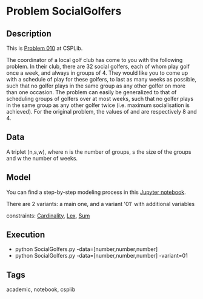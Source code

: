 # Problem SocialGolfers
## Description
This is [Problem 010](https://www.csplib.org/Problems/prob010/) at CSPLib.

The coordinator of a local golf club has come to you with the following problem.
In their club, there are 32 social golfers, each of whom play golf once a week, and always in groups of 4.
They would like you to come up with a schedule of play for these golfers,
to last as many weeks as possible, such that no golfer plays in the same group as any other golfer on more than one occasion.
The problem can easily be generalized to that of scheduling groups of golfers over at most weeks, such
that no golfer plays in the same group as any other golfer twice (i.e. maximum socialisation is achieved).
For the original problem, the values of and are respectively 8 and 4.

## Data
  A triplet (n,s,w), where n is the number of groups, s the size of the groups and w the number of weeks.

## Model
  You can  find a step-by-step modeling process in this [Jupyter notebook](https://pycsp.org/documentation/models/CSP/SocialGolfers/).

  There are 2 variants: a main one, and a variant '01' with additional variables

  constraints: [Cardinality](http://pycsp.org/documentation/constraints/Cardinality), [Lex](http://pycsp.org/documentation/constraints/Lex), [Sum](http://pycsp.org/documentation/constraints/Sum)

## Execution
  - python SocialGolfers.py -data=[number,number,number]
  - python SocialGolfers.py -data=[number,number,number] -variant=01

## Tags
  academic, notebook, csplib

